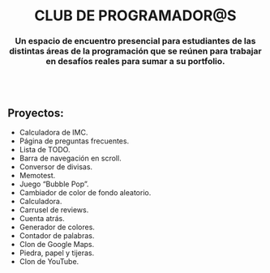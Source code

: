 <h1 align="center">CLUB DE PROGRAMADOR@S</h1>
<h3 align="center">Un espacio de encuentro presencial para estudiantes de las distintas áreas de la programación que se reúnen para trabajar en desafíos reales para sumar a su portfolio. </h3>

<br></br>
## Proyectos:

- Calculadora de IMC.
- Página de preguntas frecuentes.
- Lista de TODO.
- Barra de navegación en scroll.
- Conversor de divisas.
- Memotest.
- Juego “Bubble Pop”.
- Cambiador de color de fondo aleatorio.
- Calculadora.
- Carrusel de reviews.
- Cuenta atrás.
- Generador de colores.
- Contador de palabras.
- Clon de Google Maps.
- Piedra, papel y tijeras.
- Clon de YouTube. 
